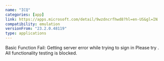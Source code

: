 ```yaml
---
name: "ICQ"
categories: [app]
link: https://apps.microsoft.com/detail/9wzdncrfhwd8?hl=en-US&gl=IN
compatibility: emulation
versionFrom: "23.2.0.48119"
type: applications
---
```


Basic Function Fail: Getting server error while trying to sign in Please try . All functionality testing is blocked.